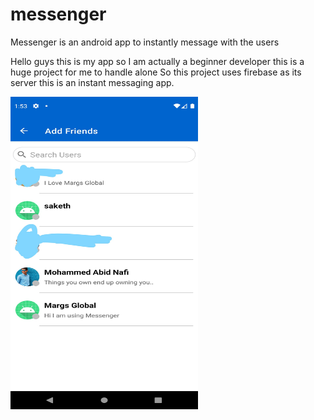 # messenger
Messenger is an android app to instantly message with the users

Hello guys this is my app so I am actually a beginner developer this is a huge project for me to handle alone So this project uses firebase as its server this is an instant messaging app.

<img src="images/InkedScreenshot_20210125_135338_LI.jpg" width="300" height="500">

